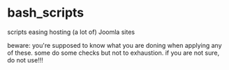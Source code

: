 bash_scripts
============

scripts easing hosting (a lot of) Joomla sites

beware: you're supposed to know what you are doning when applying any of these. some do some checks but not to exhaustion. if you are not sure, do not use!!!
